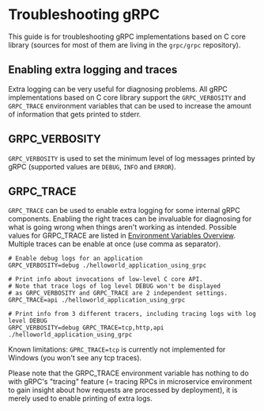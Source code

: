 # Troubleshooting gRPC

This guide is for troubleshooting gRPC implementations based on C core library (sources for most of them are living in the `grpc/grpc` repository).

## Enabling extra logging and traces

Extra logging can be very useful for diagnosing problems. All gRPC implementations based on C core library support
the `GRPC_VERBOSITY` and `GRPC_TRACE` environment variables that can be used to increase the amount of information
that gets printed to stderr.

## GRPC_VERBOSITY

`GRPC_VERBOSITY` is used to set the minimum level of log messages printed by gRPC (supported values are `DEBUG`, `INFO` and `ERROR`).

## GRPC_TRACE

`GRPC_TRACE` can be used to enable extra logging for some internal gRPC components. Enabling the right traces can be invaluable
for diagnosing for what is going wrong when things aren't working as intended. Possible values for GRPC_TRACE are listed in [Environment Variables Overview](doc/environment_variables.md).
Multiple traces can be enable at once (use comma as separator).

```
# Enable debug logs for an application
GRPC_VERBOSITY=debug ./helloworld_application_using_grpc
```

```
# Print info about invocations of low-level C core API.
# Note that trace logs of log level DEBUG won't be displayed
# as GRPC_VERBOSITY and GRPC_TRACE are 2 independent settings.
GRPC_TRACE=api ./helloworld_application_using_grpc
```

```
# Print info from 3 different tracers, including tracing logs with log level DEBUG
GRPC_VERBOSITY=debug GRPC_TRACE=tcp,http,api ./helloworld_application_using_grpc
```

Known limitations: `GPRC_TRACE=tcp` is currently not implemented for Windows (you won't see any tcp traces).

Please note that the GRPC_TRACE environment variable has nothing to do with gRPC's "tracing" feature (= tracing RPCs in
microservice environment to gain insight about how requests are processed by deployment), it is merely used to enable printing
of extra logs.
